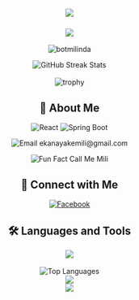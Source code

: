 <h1 align="center">
  <img src="https://readme-typing-svg.herokuapp.com/?lines=Hello,+I'm+Milinda+Ekanayake!;Welcome+to+my+GitHub!&center=true&size=30&color=3498db&duration=4000&pause=1000">
</h1>

<h3 align="center">
  <img src="https://readme-typing-svg.herokuapp.com/?lines=A+Passionate+Fullstack+Developer+from+Sri+Lanka&center=true&size=20&color=2ecc71">
</h3>

<p align="center">
  <img src="https://komarev.com/ghpvc/?username=botmilinda&label=Profile%20views&color=0e75b6&style=for-the-badge" alt="botmilinda" />
</p>

<div align="center">
  <img src="https://github-readme-streak-stats.herokuapp.com/?user=botmilinda&theme=tokyonight" alt="GitHub Streak Stats" />
</div>

<br>

<div align="center">
  <img src="https://github-profile-trophy.vercel.app/?username=botmilinda&theme=darkhub&row=1&column=6" alt="trophy" />
</div>

<h2 align="center">🚀 About Me</h2>

<div align="center">
  <p>
    <img src="https://img.shields.io/badge/-Learning%20React-61DAFB?style=for-the-badge&logo=react&logoColor=black" alt="React" />
    <img src="https://img.shields.io/badge/-Learning%20SpringBoot-6DB33F?style=for-the-badge&logo=spring&logoColor=white" alt="Spring Boot" />
  </p>
  
  <p>
    <img src="https://img.shields.io/badge/-Contact%20Me-D14836?style=for-the-badge&logo=gmail&logoColor=white" alt="Email" />
    ekanayakemili@gmail.com
  </p>
  
  <p>
    <img src="https://img.shields.io/badge/-Fun%20Fact-FF69B4?style=for-the-badge" alt="Fun Fact" />
    Call Me Mili
  </p>
</div>

<h2 align="center">🤝 Connect with Me</h2>

<p align="center">
  <a href="https://fb.com/milinda ekanayake" target="_blank">
    <img src="https://img.shields.io/badge/Facebook-1877F2?style=for-the-badge&logo=facebook&logoColor=white" alt="Facebook" />
  </a>
</p>

<h2 align="center">🛠️ Languages and Tools</h2>

<div align="center">
  <img src="https://skillicons.dev/icons?i=arduino,bootstrap,c,cs,css,figma,html,java,js,mysql,nodejs,php,python,react,spring&theme=dark" />
</div>

<br>

<div align="center">
  <img src="https://github-readme-stats.vercel.app/api/top-langs/?username=botmilinda&layout=compact&theme=tokyonight" alt="Top Languages" />
</div>

<div align="center">
  <img src="https://github-profile-summary-cards.vercel.app/api/cards/profile-details?username=botmilinda&theme=tokyonight" />
</div>

<!-- Snake animation -->
<div align="center">
  <img src="https://github.com/botmilinda/botmilinda/blob/output/github-contribution-grid-snake.svg" />
</div>
